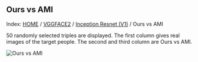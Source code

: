 ## Ours vs AMI

Index: [HOME](../../../../../) / [VGGFACE2](../../) / [Inception Resnet (V1)](../) / Ours vs AMI

50 randomly selected triples are displayed. The first column gives real images of the target people. The second and third column are Ours vs AMI.

![Ours vs AMI](gt_black_ours_black_ami.png)